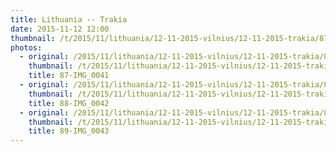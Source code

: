 ```yaml
---
title: Lithuania -- Trakia
date: 2015-11-12 12:00
thumbnail: /t/2015/11/lithuania/12-11-2015-vilnius/12-11-2015-trakia/87-img_0041.jpg
photos:
  - original: /2015/11/lithuania/12-11-2015-vilnius/12-11-2015-trakia/87-img_0041.jpg
    thumbnail: /t/2015/11/lithuania/12-11-2015-vilnius/12-11-2015-trakia/87-img_0041.jpg
    title: 87-IMG_0041
  - original: /2015/11/lithuania/12-11-2015-vilnius/12-11-2015-trakia/88-img_0042.jpg
    thumbnail: /t/2015/11/lithuania/12-11-2015-vilnius/12-11-2015-trakia/88-img_0042.jpg
    title: 88-IMG_0042
  - original: /2015/11/lithuania/12-11-2015-vilnius/12-11-2015-trakia/89-img_0043.jpg
    thumbnail: /t/2015/11/lithuania/12-11-2015-vilnius/12-11-2015-trakia/89-img_0043.jpg
    title: 89-IMG_0043
---
```

